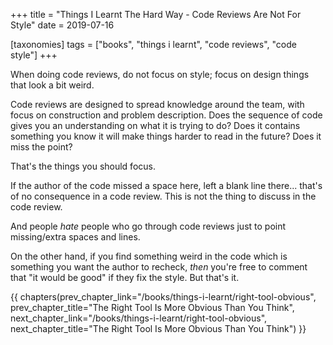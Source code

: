 +++
title = "Things I Learnt The Hard Way - Code Reviews Are Not For Style"
date = 2019-07-16

[taxonomies]
tags = ["books", "things i learnt", "code reviews", "code style"]
+++

When doing code reviews, do not focus on style; focus on design things that
look a bit weird.

<!-- more -->

Code reviews are designed to spread knowledge around the team, with focus on
construction and problem description. Does the sequence of code gives you an
understanding on what it is trying to do? Does it contains something you know
it will make things harder to read in the future? Does it miss the point?

That's the things you should focus.

If the author of the code missed a space here, left a blank line there...
that's of no consequence in a code review. This is not the thing to discuss in
the code review.

And people _hate_ people who go through code reviews just to point
missing/extra spaces and lines.

On the other hand, if you find something weird in the code which is something
you want the author to recheck, _then_ you're free to comment that "it would
be good" if they fix the style. But that's it.

{{ chapters(prev_chapter_link="/books/things-i-learnt/right-tool-obvious", prev_chapter_title="The Right Tool Is More Obvious Than You Think", next_chapter_link="/books/things-i-learnt/right-tool-obvious", next_chapter_title="The Right Tool Is More Obvious Than You Think") }}
